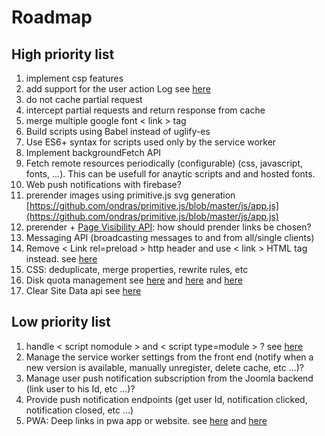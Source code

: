 # Roadmap

## High priority list

1. implement csp features
1. add support for the user action Log see [here](https://docs.joomla.org/J3.x:User_Action_Logs)
1. do not cache partial request
1. intercept partial requests and return response from cache
1. merge multiple google font < link > tag
1. Build scripts using Babel instead of uglify-es
1. Use ES6+ syntax for scripts used only by the service worker
1. Implement backgroundFetch API
1. Fetch remote resources periodically (configurable) (css, javascript, fonts, ...). This can be usefull for anaytic scripts and and hosted fonts.
1. Web push notifications with firebase?
1. prerender images using primitive.js svg generation [https://github.com/ondras/primitive.js/blob/master/js/app.js](https://github.com/ondras/primitive.js/blob/master/js/app.js)
1. prerender + [Page Visibility API](http://www.w3.org/TR/page-visibility/): how should prender links be chosen?
1. Messaging API (broadcasting messages to and from all/single clients)
1. Remove < Link rel=preload > http header and use < link > HTML tag instead. see [here](https://jakearchibald.com/2017/h2-push-tougher-than-i-thought/)
1. CSS: deduplicate, merge properties, rewrite rules, etc
1. Disk quota management see [here](https://developer.chrome.com/apps/offline_storage) and [here](https://developer.mozilla.org/fr/docs/Web/API/API_IndexedDB/Browser_storage_limits_and_eviction_criteria) and [here](https://gist.github.com/ebidel/188a513b1cd5e77d4d1453a4b6d060b0)
1. Clear Site Data api see [here](https://www.w3.org/TR/clear-site-data/)

## Low priority list

1. handle < script nomodule > and < script type=module > ? see [here](https://developers.google.com/web/fundamentals/primers/modules)
1. Manage the service worker settings from the front end (notify when a new version is available, manually unregister, delete cache, etc ...)?
1. Manage user push notification subscription from the Joomla backend (link user to his Id, etc ...)?
1. Provide push notification endpoints (get user Id, notification clicked, notification closed, etc ...)
1. PWA: Deep links in pwa app or website. see [here](http://blog.teamtreehouse.com/registering-protocol-handlers-web-applications) and [here](https://developer.mozilla.org/en-US/docs/Web-based_protocol_handlers)
